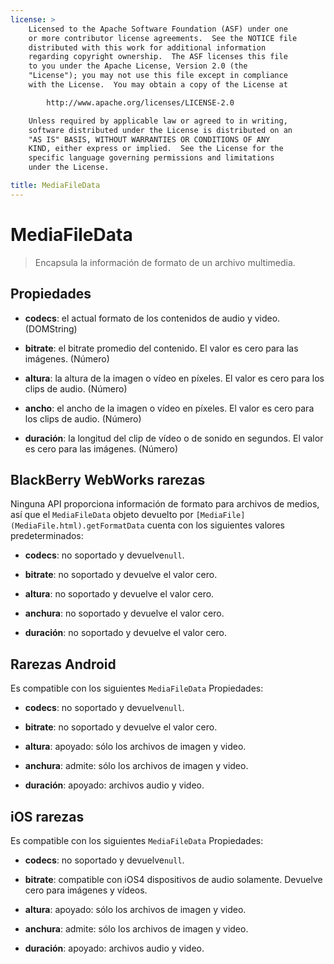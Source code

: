 ```yaml
---
license: >
    Licensed to the Apache Software Foundation (ASF) under one
    or more contributor license agreements.  See the NOTICE file
    distributed with this work for additional information
    regarding copyright ownership.  The ASF licenses this file
    to you under the Apache License, Version 2.0 (the
    "License"); you may not use this file except in compliance
    with the License.  You may obtain a copy of the License at

        http://www.apache.org/licenses/LICENSE-2.0

    Unless required by applicable law or agreed to in writing,
    software distributed under the License is distributed on an
    "AS IS" BASIS, WITHOUT WARRANTIES OR CONDITIONS OF ANY
    KIND, either express or implied.  See the License for the
    specific language governing permissions and limitations
    under the License.

title: MediaFileData
---
```


# MediaFileData

> Encapsula la información de formato de un archivo multimedia.

## Propiedades

*   **codecs**: el actual formato de los contenidos de audio y video. (DOMString)

*   **bitrate**: el bitrate promedio del contenido. El valor es cero para las imágenes. (Número)

*   **altura**: la altura de la imagen o vídeo en píxeles. El valor es cero para los clips de audio. (Número)

*   **ancho**: el ancho de la imagen o vídeo en píxeles. El valor es cero para los clips de audio. (Número)

*   **duración**: la longitud del clip de vídeo o de sonido en segundos. El valor es cero para las imágenes. (Número)

## BlackBerry WebWorks rarezas

Ninguna API proporciona información de formato para archivos de medios, así que el `MediaFileData` objeto devuelto por `[MediaFile](MediaFile.html).getFormatData` cuenta con los siguientes valores predeterminados:

*   **codecs**: no soportado y devuelve`null`.

*   **bitrate**: no soportado y devuelve el valor cero.

*   **altura**: no soportado y devuelve el valor cero.

*   **anchura**: no soportado y devuelve el valor cero.

*   **duración**: no soportado y devuelve el valor cero.

## Rarezas Android

Es compatible con los siguientes `MediaFileData` Propiedades:

*   **codecs**: no soportado y devuelve`null`.

*   **bitrate**: no soportado y devuelve el valor cero.

*   **altura**: apoyado: sólo los archivos de imagen y video.

*   **anchura**: admite: sólo los archivos de imagen y video.

*   **duración**: apoyado: archivos audio y video.

## iOS rarezas

Es compatible con los siguientes `MediaFileData` Propiedades:

*   **codecs**: no soportado y devuelve`null`.

*   **bitrate**: compatible con iOS4 dispositivos de audio solamente. Devuelve cero para imágenes y vídeos.

*   **altura**: apoyado: sólo los archivos de imagen y video.

*   **anchura**: admite: sólo los archivos de imagen y video.

*   **duración**: apoyado: archivos audio y video.